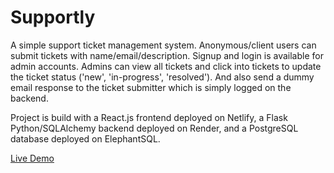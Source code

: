 # Supportly

A simple support ticket management system.
Anonymous/client users can submit tickets with name/email/description.
Signup and login is available for admin accounts. Admins can view all tickets and click into tickets to update the ticket status ('new', 'in-progress', 'resolved'). And also send a dummy email response to the ticket submitter which is simply logged on the backend.

Project is build with a React.js frontend deployed on Netlify, a Flask Python/SQLAlchemy backend deployed on Render, and a PostgreSQL database deployed on ElephantSQL.

[Live Demo](https://supportly.netlify.app/)
